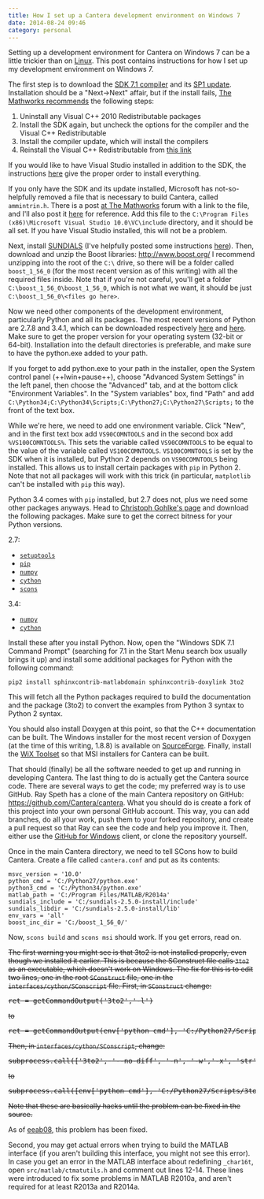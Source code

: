 ```yaml
---
title: How I set up a Cantera development environment on Windows 7
date: 2014-08-24 09:46
category: personal
---
```


Setting up a development environment for Cantera on Windows 7 can be a little
trickier than on
[Linux]({static}2014-01-08-installing-cantera-on-ubuntu-12.04.3-from-scratch-source-with-Intel-compilers.md).
This post contains instructions for how I set up my development environment on
Windows 7.
<!--more-->

The first step is to download the [SDK 7.1 compiler][1] and its [SP1 update][2].
Installation should be a "Next->Next" affair, but if the install fails, [The
Mathworks recommends][3] the following steps:

1. Uninstall any Visual C++ 2010 Redistributable packages
2. Install the SDK again, but uncheck the options for the compiler and the
   Visual C++ Redistributable
3. Install the compiler update, which will install the compilers
4. Reinstall the Visual C++ Redistributable from [this
   link](http://www.microsoft.com/en-us/download/details.aspx?id=14632)

If you would like to have Visual Studio installed in addition to the SDK, the
instructions [here][6] give the proper order to install everything.

If you only have the SDK and its update installed, Microsoft has
not-so-helpfully removed a file that is necessary to build Cantera, called
`ammintrin.h`. There is a post [at The Mathworks][4] forum with a link to the
file, and I'll also post it [here][5] for reference. Add this file to the
`C:\Program Files (x86)\Microsoft Visual Studio 10.0\VC\include` directory, and
it should be all set. If you have Visual Studio installed, this will not be a
problem.

Next, install [SUNDIALS](http://computation.llnl.gov/casc/sundials/main.html)
(I've helpfully posted some instructions
[here]({static}2014-08-21-how-to-install-sundials-on-windows-7.md)). Then,
download and unzip the Boost libraries: <http://www.boost.org/> I recommend
unzipping into the root of the `C:\` drive, so there will be a folder called
`boost_1_56_0` (for the most recent version as of this writing) with all the
required files inside. Note that if you're not careful, you'll get a folder
`C:\boost_1_56_0\boost_1_56_0`, which is not what we want, it should be just
`C:\boost_1_56_0\<files go here>`.

Now we need other components of the development environment, particularly Python
and all its packages. The most recent versions of Python are 2.7.8 and 3.4.1,
which can be downloaded respectively [here][py278] and [here][py341]. Make sure
to get the proper version for your operating system (32-bit or 64-bit).
Installation into the default directories is preferable, and make sure to have
the python.exe added to your path.

If you forget to add python.exe to your path in the installer, open the System
control panel (++lwin+pause++), choose "Advanced System Settings" in the left
panel, then choose the "Advanced" tab, and at the bottom click "Environment
Variables". In the "System variables" box, find "Path" and add
`C:\Python34;C:\Python34\Scripts;C:\Python27;C:\Python27\Scripts;` to the front
of the text box.

While we're here, we need to add one environment variable. Click "New", and in
the first text box add `VS90COMNTOOLS` and in the second box add
`%VS100COMNTOOLS%`. This sets the variable called `VS90COMNTOOLS` to be equal to
the value of the variable called `VS100COMNTOOLS`. `VS100COMNTOOLS` is set by
the SDK when it is installed, but Python 2 depends on `VS90COMNTOOLS` being
installed. This allows us to install certain packages with `pip` in Python 2.
Note that not all packages will work with this trick (in particular,
`matplotlib` can't be installed with `pip` this way).

Python 3.4 comes with `pip` installed, but 2.7 does not, plus we need some other
packages anyways. Head to [Christoph Gohlke's
page](http://www.lfd.uci.edu/~gohlke/pythonlibs/) and download the following
packages. Make sure to get the correct bitness for your Python versions.

2.7:

- [`setuptools`](http://www.lfd.uci.edu/~gohlke/pythonlibs/#setuptools)
- [`pip`](http://www.lfd.uci.edu/~gohlke/pythonlibs/#pip)
- [`numpy`](http://www.lfd.uci.edu/~gohlke/pythonlibs/#numpy)
- [`cython`](http://www.lfd.uci.edu/~gohlke/pythonlibs/#cython)
- [`scons`](http://www.lfd.uci.edu/~gohlke/pythonlibs/#scons)

3.4:

- [`numpy`](http://www.lfd.uci.edu/~gohlke/pythonlibs/#numpy)
- [`cython`](http://www.lfd.uci.edu/~gohlke/pythonlibs/#cython)

Install these after you install Python. Now, open the "Windows SDK 7.1 Command
Prompt" (searching for 7.1 in the Start Menu search box usually brings it up)
and install some additional packages for Python with the following command:

```batch
pip2 install sphinxcontrib-matlabdomain sphinxcontrib-doxylink 3to2
```

This will fetch all the Python packages required to build the documentation and
the package (3to2) to convert the examples from Python 3 syntax to Python 2
syntax.

You should also install Doxygen at this point, so that the C++ documentation can
be built. The Windows installer for the most recent version of Doxygen (at the
time of this writing, 1.8.8) is available on
[SourceForge](http://sourceforge.net/projects/doxygen/files/rel-1.8.8/doxygen-1.8.8-setup.exe).
Finally, install the [WiX Toolset](http://wixtoolset.org/) so that MSI
installers for Cantera can be built.

That should (finally) be all the software needed to get up and running in
developing Cantera. The last thing to do is actually get the Cantera source
code. There are several ways to get the code; my preferred way is to use GitHub.
Ray Speth has a clone of the main Cantera repository on GitHub:
<https://github.com/Cantera/cantera>. What you should do is create a fork of
this project into your own personal GitHub account. This way, you can add
branches, do all your work, push them to your forked repository, and create a
pull request so that Ray can see the code and help you improve it. Then, either
use the [GitHub for Windows](http://windows.github.com) client, or clone the
repository yourself.

Once in the main Cantera directory, we need to tell SCons how to build Cantera.
Create a file called `cantera.conf` and put as its contents:

    msvc_version = '10.0'
    python_cmd = 'C:/Python27/python.exe'
    python3_cmd = 'C:/Python34/python.exe'
    matlab_path = 'C:/Program Files/MATLAB/R2014a'
    sundials_include = 'C:/sundials-2.5.0-install/include'
    sundials_libdir = 'C:/sundials-2.5.0-install/lib'
    env_vars = 'all'
    boost_inc_dir = 'C:/boost_1_56_0/'

Now, `scons build` and `scons msi` should work. If you get errors, read on.

<!-- markdownlint-disable MD033 -->

<s>The first warning you might see is that 3to2 is not installed properly, even
though we installed it earlier. This is because the SConstruct file calls <code>3to2</code>
as an executable, which doesn't work on Windows. The fix for this is to edit
two lines, one in the root <code>SConstruct</code> file, one in the <code>interfaces/cython/SConscript</code>
file. First, in <code>SConstruct</code> change:

<div class="highlight"><pre><span></span><span class="n">ret</span> <span class="o">=</span> <span class="n">getCommandOutput</span><span class="p">(</span><span class="s1">'3to2'</span><span class="p">,</span><span class="s1">'-l'</span><span class="p">)</span>
</pre></div>

to

<div class="highlight"><pre><span></span><span class="n">ret</span> <span class="o">=</span> <span class="n">getCommandOutput</span><span class="p">(</span><span class="n">env</span><span class="p">[</span><span class="s1">'python_cmd'</span><span class="p">],</span> <span class="s1">'C:/Python27/Scripts/3to2'</span><span class="p">,</span><span class="s1">'-l'</span><span class="p">)</span>
</pre></div>

Then, in <code>interfaces/cython/SConscript</code>, change:

<div class="highlight"><pre><span></span><span class="n">subprocess</span><span class="o">.</span><span class="n">call</span><span class="p">([</span><span class="s1">'3to2'</span><span class="p">,</span> <span class="s1">'--no-diff'</span><span class="p">,</span> <span class="s1">'-n'</span><span class="p">,</span> <span class="s1">'-w'</span><span class="p">,</span><span class="s1">'-x'</span><span class="p">,</span> <span class="s1">'str'</span><span class="p">,</span>
</pre></div>

to

<div class="highlight"><pre><span></span><span class="n">subprocess</span><span class="o">.</span><span class="n">call</span><span class="p">([</span><span class="n">env</span><span class="p">[</span><span class="s1">'python_cmd'</span><span class="p">],</span> <span class="s1">'C:/Python27/Scripts/3to2'</span><span class="p">,</span> <span class="s1">'--no-diff'</span><span class="p">,</span> <span class="s1">'-n'</span><span class="p">,</span> <span class="s1">'-w'</span><span class="p">,</span><span class="s1">'-x'</span><span class="p">,</span> <span class="s1">'str'</span><span class="p">,</span>
</pre></div>

Note that these are basically hacks until the problem can be fixed in the source.</s>

<!-- markdownlint-enable MD033 -->

As of [eeab08](https://github.com/Cantera/cantera/commit/eeab08d683fbbf40924b11fdc4d84e74a311aa1b), this problem has been fixed.

Second, you may get actual errors when trying to build the MATLAB interface (if
you aren't building this interface, you might not see this error). In case you
get an error in the MATLAB interface about redefining `_char16t`, open
`src/matlab/ctmatutils.h` and comment out lines 12-14. These lines were
introduced to fix some problems in MATLAB R2010a, and aren't required for at
least R2013a and R2014a.

[1]: http://www.microsoft.com/en-us/download/details.aspx?id=8279
[2]: http://www.microsoft.com/en-us/download/details.aspx?id=4422
[3]: http://www.mathworks.com/matlabcentral/answers/95039-why-does-the-sdk-7-1-installation-fail-with-an-installation-failed-message-on-my-windows-system
[4]: http://www.mathworks.com/matlabcentral/answers/90383-fix-problem-when-mex-cpp-file
[5]: {static}/files/2014/08/ammintrin.h
[py278]: https://www.python.org/download/releases/2.7.8/
[py341]: https://www.python.org/downloads/release/python-341/
[6]: http://blogs.msdn.com/b/vcblog/archive/2011/03/31/10148110.aspx
